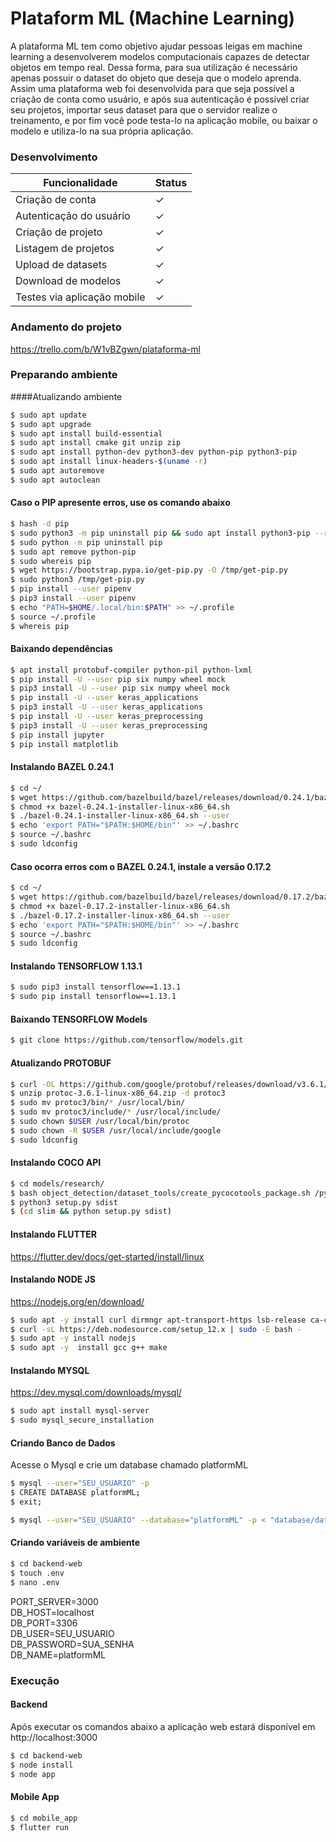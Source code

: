 # Plataform ML (Machine Learning)

A plataforma ML tem como objetivo ajudar pessoas leigas em machine learning a desenvolverem modelos computacionais capazes de detectar objetos em tempo real.
Dessa forma, para sua utilização é necessário apenas possuir o dataset do objeto que deseja que o modelo aprenda. Assim uma plataforma web foi desenvolvida para que seja possível a criação de conta como usuário, e após sua autenticação é possível criar seu projetos, importar seus dataset para que o servidor realize o treinamento, e por fim você pode testa-lo na aplicação mobile, ou baixar o modelo e utiliza-lo na sua própria aplicação.

### Desenvolvimento
| Funcionalidade | Status |
| ------ | ------ |
| Criação de conta | ✓ |
| Autenticação do usuário | ✓ |
| Criação de projeto | ✓ |
| Listagem de projetos | ✓ |
| Upload de datasets | ✓ |
| Download de modelos | ✓ |
| Testes via aplicação mobile | ✓ |

 
 ### Andamento do projeto
https://trello.com/b/W1vBZgwn/plataforma-ml

### Preparando ambiente

####Atualizando ambiente
```sh
$ sudo apt update 
$ sudo apt upgrade
$ sudo apt install build-essential 
$ sudo apt install cmake git unzip zip
$ sudo apt install python-dev python3-dev python-pip python3-pip
$ sudo apt install linux-headers-$(uname -r)
$ sudo apt autoremove
$ sudo apt autoclean
```

#### Caso o PIP apresente erros, use os comando abaixo
```sh
$ hash -d pip
$ sudo python3 -m pip uninstall pip && sudo apt install python3-pip --reinstall
$ sudo python -m pip uninstall pip
$ sudo apt remove python-pip
$ sudo whereis pip
$ wget https://bootstrap.pypa.io/get-pip.py -O /tmp/get-pip.py
$ sudo python3 /tmp/get-pip.py
$ pip install --user pipenv
$ pip3 install --user pipenv
$ echo "PATH=$HOME/.local/bin:$PATH" >> ~/.profile
$ source ~/.profile
$ whereis pip
```

#### Baixando dependências
```sh
$ apt install protobuf-compiler python-pil python-lxml
$ pip install -U --user pip six numpy wheel mock
$ pip3 install -U --user pip six numpy wheel mock
$ pip install -U --user keras_applications
$ pip3 install -U --user keras_applications
$ pip install -U --user keras_preprocessing
$ pip3 install -U --user keras_preprocessing
$ pip install jupyter
$ pip install matplotlib
```

#### Instalando BAZEL 0.24.1
```sh
$ cd ~/
$ wget https://github.com/bazelbuild/bazel/releases/download/0.24.1/bazel-0.24.1-installer-linux-x86_64.sh
$ chmod +x bazel-0.24.1-installer-linux-x86_64.sh
$ ./bazel-0.24.1-installer-linux-x86_64.sh --user
$ echo 'export PATH="$PATH:$HOME/bin"' >> ~/.bashrc
$ source ~/.bashrc
$ sudo ldconfig
```

#### Caso ocorra erros com o BAZEL 0.24.1, instale a versão 0.17.2
```sh
$ cd ~/
$ wget https://github.com/bazelbuild/bazel/releases/download/0.17.2/bazel-0.17.2-installer-linux-x86_64.sh
$ chmod +x bazel-0.17.2-installer-linux-x86_64.sh
$ ./bazel-0.17.2-installer-linux-x86_64.sh --user
$ echo 'export PATH="$PATH:$HOME/bin"' >> ~/.bashrc
$ source ~/.bashrc
$ sudo ldconfig
```

#### Instalando TENSORFLOW 1.13.1
```sh
$ sudo pip3 install tensorflow==1.13.1
$ sudo pip install tensorflow==1.13.1
```

#### Baixando TENSORFLOW Models
```sh
$ git clone https://github.com/tensorflow/models.git
```

#### Atualizando PROTOBUF
```sh
$ curl -OL https://github.com/google/protobuf/releases/download/v3.6.1/protoc-3.6.1-linux-x86_64.zip
$ unzip protoc-3.6.1-linux-x86_64.zip -d protoc3
$ sudo mv protoc3/bin/* /usr/local/bin/
$ sudo mv protoc3/include/* /usr/local/include/
$ sudo chown $USER /usr/local/bin/protoc
$ sudo chown -R $USER /usr/local/include/google
$ sudo ldconfig
```

#### Instalando COCO API
```sh
$ cd models/research/
$ bash object_detection/dataset_tools/create_pycocotools_package.sh /pycocotools
$ python3 setup.py sdist
$ (cd slim && python setup.py sdist)
```

#### Instalando FLUTTER
https://flutter.dev/docs/get-started/install/linux

#### Instalando NODE JS
https://nodejs.org/en/download/
```sh
$ sudo apt -y install curl dirmngr apt-transport-https lsb-release ca-certificates
$ curl -sL https://deb.nodesource.com/setup_12.x | sudo -E bash -
$ sudo apt -y install nodejs
$ sudo apt -y  install gcc g++ make
```

#### Instalando MYSQL
https://dev.mysql.com/downloads/mysql/
```sh
$ sudo apt install mysql-server
$ sudo mysql_secure_installation
```

#### Criando Banco de Dados
Acesse o Mysql e crie um database chamado platformML
```sh
$ mysql --user="SEU_USUARIO" -p
$ CREATE DATABASE platformML;
$ exit;
```
```sh
$ mysql --user="SEU_USUARIO" --database="platformML" -p < "database/database.sql"
```

#### Criando variáveis de ambiente
```sh
$ cd backend-web
$ touch .env
$ nano .env
```
PORT_SERVER=3000 \
DB_HOST=localhost \
DB_PORT=3306 \
DB_USER=SEU_USUARIO \
DB_PASSWORD=SUA_SENHA \
DB_NAME=platformML

### Execução

#### Backend
Após executar os comandos abaixo a aplicação web estará disponível em http://localhost:3000
```sh
$ cd backend-web
$ node install
$ node app
```

#### Mobile App
```sh
$ cd mobile_app
$ flutter run
```
